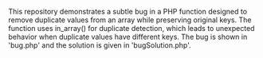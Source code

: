 This repository demonstrates a subtle bug in a PHP function designed to remove duplicate values from an array while preserving original keys. The function uses in_array() for duplicate detection, which leads to unexpected behavior when duplicate values have different keys. The bug is shown in 'bug.php' and the solution is given in 'bugSolution.php'.